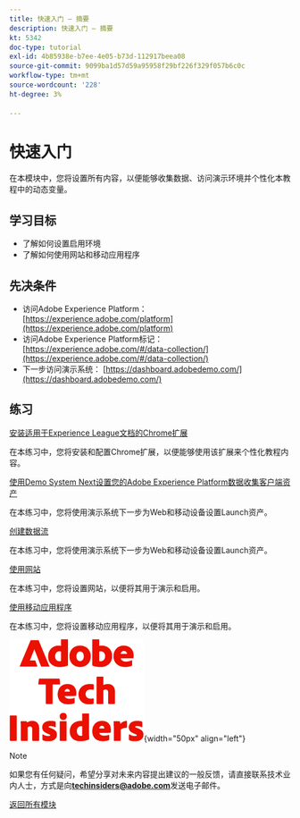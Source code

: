 ```yaml
---
title: 快速入门 — 摘要
description: 快速入门 — 摘要
kt: 5342
doc-type: tutorial
exl-id: 4b85938e-b7ee-4e05-b73d-112917beea08
source-git-commit: 9099ba1d57d59a95958f29bf226f329f057b6c0c
workflow-type: tm+mt
source-wordcount: '228'
ht-degree: 3%

---
```


# 快速入门

在本模块中，您将设置所有内容，以便能够收集数据、访问演示环境并个性化本教程中的动态变量。

## 学习目标

- 了解如何设置启用环境
- 了解如何使用网站和移动应用程序

## 先决条件

- 访问Adobe Experience Platform： [https://experience.adobe.com/platform](https://experience.adobe.com/platform)
- 访问Adobe Experience Platform标记： [https://experience.adobe.com/#/data-collection/](https://experience.adobe.com/#/data-collection/)
- 下一步访问演示系统： [https://dashboard.adobedemo.com/](https://dashboard.adobedemo.com/)

## 练习

[安装适用于Experience League文档的Chrome扩展](./ex1.md)

在本练习中，您将安装和配置Chrome扩展，以便能够使用该扩展来个性化教程内容。

[使用Demo System Next设置您的Adobe Experience Platform数据收集客户端资产](./ex2.md)

在本练习中，您将使用演示系统下一步为Web和移动设备设置Launch资产。

[创建数据流](./ex3.md)

在本练习中，您将使用演示系统下一步为Web和移动设备设置Launch资产。

[使用网站](./ex4.md)

在本练习中，您将设置网站，以便将其用于演示和启用。

[使用移动应用程序](./ex5.md)

在本练习中，您将设置移动应用程序，以便将其用于演示和启用。

![技术内部人士](./../../../assets/images/techinsiders.png){width="50px" align="left"}

>[!NOTE]
>
>如果您有任何疑问，希望分享对未来内容提出建议的一般反馈，请直接联系技术业内人士，方式是向&#x200B;**techinsiders@adobe.com**&#x200B;发送电子邮件。

[返回所有模块](../../../overview.md)
